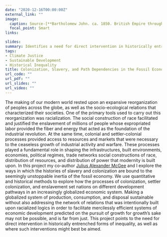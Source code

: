 ```yaml
---
date: "2020-12-16T00:00:00Z"
external_link: ""
image:
  caption: Source-[**Bartholomew John. ca. 1850. British Empire throughout the world exhibited in one view.**](https://www.loc.gov/resource/g5730.ct000158/?r=-0.53,-0.017,2.06,0.927,0)
  focal_point: Smart
links:

slides:
summary: Identifies a need for direct intervention in historically entrenched forms of inequality.
tags:
- Climate Justice 
- Sustainable Development
- Historical Inequality
title: Colonization, Slavery, and Path Dependencies in the Fossil Economy
url_code: ""
url_pdf: ""
url_slides: ""
url_video: ""
---
```


The making of our modern world rested upon an expansive reorganization of peoples across the globe, as well as the socio-ecological relations that characterized their societies. One of the primary tools used to carry out this reorganization was racialization. The social construction of race facilitated and justified the enslavement of millions of people whose expropriated labor provided the fiber and energy that acted as the foundation of the industrial revolution. At the same time, colonial and settler-colonial processes provided access to resources and markets that were necessary to the ceaseless growth of industrial activity and warfare. These processes played a fundamental role in shaping the infrastructures, built environments, economies, political regimes, trade networks social constructions of race, distribution of resources, and distribution of power that modernity is built upon. In this project my co-author [Julius Alexander McGee](/author/julius-alexander-mcgee/) and I explore the ways in which the histories of slavery and colonization are bound to the seemingly unstoppable inertia of the fossil economy. We use quantitative and historical methods to explore how the processes of colonization, settler colonization, and enslavement set nations on different development pathways in an increasingly globalized economic system. Making a globalized system of production, consumption, and disposal sustainable without also addressing the network of relations that was intentionally built upon racialized logics in order to facilitate mercilessly efficient systems of economic development predicted on the pursuit of growth for growth’s sake may not be possible, and is far from just. This project points to the need for direct intervention in historically entrenched forms of inequality, as well as where such interventions might best be aimed.
